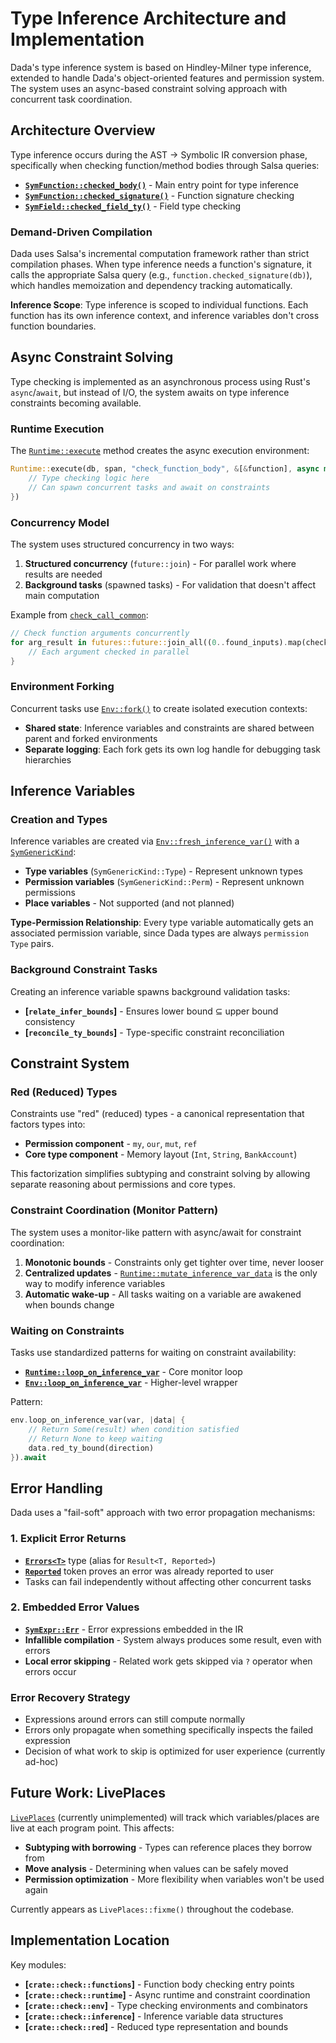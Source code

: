 # Type Inference Architecture and Implementation

Dada's type inference system is based on Hindley-Milner type inference, extended to handle Dada's object-oriented features and permission system. The system uses an async-based constraint solving approach with concurrent task coordination.

## Architecture Overview

Type inference occurs during the AST → Symbolic IR conversion phase, specifically when checking function/method bodies through Salsa queries:

- **[`SymFunction::checked_body()`](`crate::prelude::CheckedBody::checked_body`)** - Main entry point for type inference
- **[`SymFunction::checked_signature()`](`crate::prelude::CheckedSignature::checked_signature`)** - Function signature checking  
- **[`SymField::checked_field_ty()`](`crate::prelude::CheckedFieldTy::checked_field_ty`)** - Field type checking

### Demand-Driven Compilation

Dada uses Salsa's incremental computation framework rather than strict compilation phases. When type inference needs a function's signature, it calls the appropriate Salsa query (e.g., `function.checked_signature(db)`), which handles memoization and dependency tracking automatically.

**Inference Scope**: Type inference is scoped to individual functions. Each function has its own inference context, and inference variables don't cross function boundaries.

## Async Constraint Solving

Type checking is implemented as an asynchronous process using Rust's `async`/`await`, but instead of I/O, the system awaits on type inference constraints becoming available.

### Runtime Execution

The [`Runtime::execute`](`crate::check::runtime::Runtime::execute`) method creates the async execution environment:

```rust
Runtime::execute(db, span, "check_function_body", &[&function], async move |runtime| {
    // Type checking logic here
    // Can spawn concurrent tasks and await on constraints
})
```

### Concurrency Model

The system uses structured concurrency in two ways:

1. **Structured concurrency** (`future::join`) - For parallel work where results are needed
2. **Background tasks** (spawned tasks) - For validation that doesn't affect main computation

Example from [`check_call_common`](`crate::check::exprs::check_call_common`):
```rust
// Check function arguments concurrently
for arg_result in futures::future::join_all((0..found_inputs).map(check_arg)).await {
    // Each argument checked in parallel
}
```

### Environment Forking

Concurrent tasks use [`Env::fork()`](`crate::check::env::Env::fork`) to create isolated execution contexts:
- **Shared state**: Inference variables and constraints are shared between parent and forked environments
- **Separate logging**: Each fork gets its own log handle for debugging task hierarchies

## Inference Variables

### Creation and Types

Inference variables are created via [`Env::fresh_inference_var()`](`crate::check::env::Env::fresh_inference_var`) with a [`SymGenericKind`](`crate::ir::types::SymGenericKind`):

- **Type variables** (`SymGenericKind::Type`) - Represent unknown types
- **Permission variables** (`SymGenericKind::Perm`) - Represent unknown permissions  
- **Place variables** - Not supported (and not planned)

**Type-Permission Relationship**: Every type variable automatically gets an associated permission variable, since Dada types are always `permission Type` pairs.

### Background Constraint Tasks

Creating an inference variable spawns background validation tasks:
- **[`relate_infer_bounds`]** - Ensures lower bound ⊆ upper bound consistency
- **[`reconcile_ty_bounds`]** - Type-specific constraint reconciliation

## Constraint System

### Red (Reduced) Types

Constraints use "red" (reduced) types - a canonical representation that factors types into:
- **Permission component** - `my`, `our`, `mut`, `ref`  
- **Core type component** - Memory layout (`Int`, `String`, `BankAccount`)

This factorization simplifies subtyping and constraint solving by allowing separate reasoning about permissions and core types.

### Constraint Coordination (Monitor Pattern)

The system uses a monitor-like pattern with async/await for constraint coordination:

1. **Monotonic bounds** - Constraints only get tighter over time, never looser
2. **Centralized updates** - [`Runtime::mutate_inference_var_data`](`crate::check::runtime::Runtime::mutate_inference_var_data`) is the only way to modify inference variables
3. **Automatic wake-up** - All tasks waiting on a variable are awakened when bounds change

### Waiting on Constraints

Tasks use standardized patterns for waiting on constraint availability:
- **[`Runtime::loop_on_inference_var`](`crate::check::runtime::Runtime::loop_on_inference_var`)** - Core monitor loop
- **[`Env::loop_on_inference_var`](`crate::check::env::combinator::Env::loop_on_inference_var`)** - Higher-level wrapper

Pattern:
```rust
env.loop_on_inference_var(var, |data| {
    // Return Some(result) when condition satisfied
    // Return None to keep waiting
    data.red_ty_bound(direction)
}).await
```

## Error Handling

Dada uses a "fail-soft" approach with two error propagation mechanisms:

### 1. Explicit Error Returns
- **[`Errors<T>`](`dada_ir_ast::diagnostic::Errors`)** type (alias for `Result<T, Reported>`)  
- **[`Reported`](`dada_ir_ast::diagnostic::Reported`)** token proves an error was already reported to user
- Tasks can fail independently without affecting other concurrent tasks

### 2. Embedded Error Values  
- **[`SymExpr::Err`](`crate::ir::exprs::SymExprKind`)** - Error expressions embedded in the IR
- **Infallible compilation** - System always produces some result, even with errors
- **Local error skipping** - Related work gets skipped via `?` operator when errors occur

### Error Recovery Strategy
- Expressions around errors can still compute normally
- Errors only propagate when something specifically inspects the failed expression
- Decision of what work to skip is optimized for user experience (currently ad-hoc)

## Future Work: LivePlaces

[`LivePlaces`](`crate::check::live_places::LivePlaces`) (currently unimplemented) will track which variables/places are live at each program point. This affects:

- **Subtyping with borrowing** - Types can reference places they borrow from
- **Move analysis** - Determining when values can be safely moved
- **Permission optimization** - More flexibility when variables won't be used again

Currently appears as `LivePlaces::fixme()` throughout the codebase.

## Implementation Location

Key modules:
- **[`crate::check::functions`]** - Function body checking entry points
- **[`crate::check::runtime`]** - Async runtime and constraint coordination  
- **[`crate::check::env`]** - Type checking environments and combinators
- **[`crate::check::inference`]** - Inference variable data structures
- **[`crate::check::red`]** - Reduced type representation and bounds
